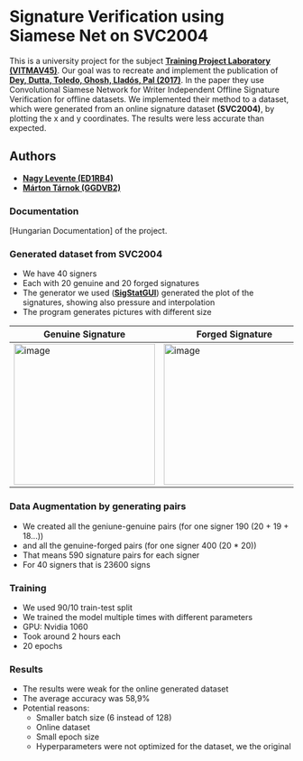 # Signature Verification using Siamese Net on SVC2004

This is a university project for the subject [**Training Project Laboratory (VITMAV45)**](https://portal.vik.bme.hu/kepzes/targyak/VITMAV45/). Our goal was to recreate and implement the publication of [**Dey, Dutta, Toledo, Ghosh, Lladós, Pal (2017)**](https://arxiv.org/pdf/1707.02131.pdf). In the paper they use Convolutional Siamese Network for Writer Independent Offline Signature Verification for offline datasets. We implemented their method to a dataset, which were generated from an online signature dataset **(SVC2004)**, by plotting the x and y coordinates. The results were less accurate than expected.

## Authors
 - [**Nagy Levente (ED1RB4)**](https://github.com/nagylev)
 - [**Márton Tárnok (GGDVB2)**](https://github.com/tamarci)

 ### Documentation
 [Hungarian Documentation] of the project.
 
 ### Generated dataset from SVC2004
  - We have 40 signers
  - Each with 20 genuine and 20 forged signatures
  - The generator we used ([**SigStatGUI**](https://github.com/sigstat/sigstatGUI)) generated the plot of the signatures, showing also pressure and interpolation
  - The program generates pictures with different size
  

| Genuine Signature | Forged Signature |
| --- | --- |
| <img  alt="image" src="https://user-images.githubusercontent.com/56648499/146528230-c353877e-2b45-4978-99ef-06623fa2eaa8.png" width="250" height="250"> | <img alt= "image" src="https://user-images.githubusercontent.com/56648499/146528312-8abc6a5a-897e-4c54-91a4-4d8ef417bd20.png" width="250" height="250"> |
 

### Data Augmentation by generating pairs
 - We created all the geniune-genuine pairs (for one signer 190 (20 + 19 + 18...))
 - and all the genuine-forged pairs (for one signer 400 (20 * 20))
 - That means 590 signature pairs for each signer
 - For 40 signers that is 23600 signs

### Training
 - We used 90/10 train-test split
 - We trained the model multiple times with different parameters
 - GPU: Nvidia 1060
 - Took around 2 hours each
 - 20 epochs
### Results
 - The results were weak for the online generated dataset
 - The average accuracy was 58,9% 
 - Potential reasons:
   - Smaller batch size (6 instead of 128)
   - Online dataset
   - Small epoch size
   - Hyperparameters were not optimized for the dataset, we the original
